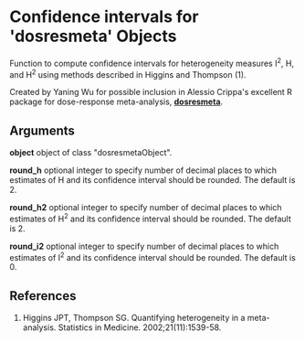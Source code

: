 # Confidence intervals for 'dosresmeta' Objects

Function to compute confidence intervals for heterogeneity measures I<sup>2</sup>, H, and H<sup>2</sup> using methods described in Higgins and Thompson (1).

Created by Yaning Wu for possible inclusion in Alessio Crippa's excellent R package for dose-response meta-analysis, [**dosresmeta**](https://alecri.github.io/software/dosresmeta).

## Arguments
**object**
object of class "dosresmetaObject".

**round_h**
optional integer to specify number of decimal places to which estimates of H and its confidence interval should be rounded. The default is 2.

**round_h2**
optional integer to specify number of decimal places to which estimates of H<sup>2</sup> and its confidence interval should be rounded. The default is 2.

**round_i2**
optional integer to specify number of decimal places to which estimates of I<sup>2</sup> and its confidence interval should be rounded. The default is 0.

## References
1.    Higgins JPT, Thompson SG. Quantifying heterogeneity in a meta-analysis. Statistics in Medicine. 2002;21(11):1539-58.
